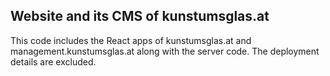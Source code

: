 Website and its CMS of kunstumsglas.at
--------------------------------------

This code includes the React apps of kunstumsglas.at and management.kunstumsglas.at along with the server code.
The deployment details are excluded.
